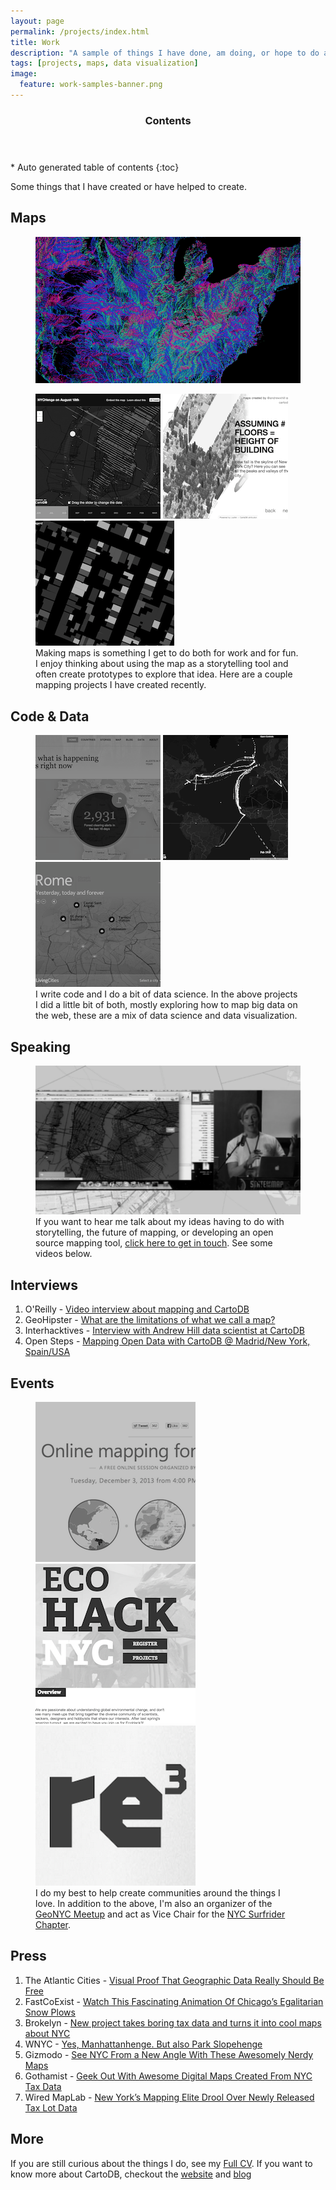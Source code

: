 ```yaml
---
layout: page
permalink: /projects/index.html
title: Work
description: "A sample of things I have done, am doing, or hope to do again :)"
tags: [projects, maps, data visualization]
image:
  feature: work-samples-banner.png
---
```


<section id="table-of-contents" class="toc">
  <header>
    <h3 >Contents</h3>
  </header>
<div id="drawer" markdown="1">
*  Auto generated table of contents
{:toc}
</div>
</section><!-- /#table-of-contents -->

Some things that I have created or have helped to create.

## Maps

<figure>
  <a href="http://www.fastcodesign.com/3039535/gorgeous-visualization-shows-americas-rivers-in-a-new-light" title="Visualization Turns America's Rivers Into A Gorgeous Rainbow"><img src="/images/work-samples/rivers.png"></a>
</figure>

<figure class="third">
  <a href="http://nychenge.com/" title="NYCHenge: Interactive map to find beautiful sunsets in New York City"><img src="/images/work-samples/nychenge.png"></a>
  <a title="A digital tour of one of NYC most anticipated open data additions" href="http://andrewxhill.github.io/cartodb-examples/scroll-story/pluto/index.html"><img src="/images/work-samples/plutotour.png"></a>
  <a href="http://andrewxhill.github.io/cartodb-examples/scroll-story/basic/index.html" title="A map story built using historical data from the NYPL"><img src="/images/work-samples/nypl-story.png"></a>
  <figcaption>Making maps is something I get to do both for work and for fun. I enjoy thinking about using the map as a storytelling tool and often create prototypes to explore that idea. Here are a couple mapping projects I have created recently.</figcaption>
</figure>

## Code & Data

<figure class="third">
  <a href="http://www.vizzuality.com/projects/gfwprototype" title="Global Forest Watch"><img src="/images/work-samples/gfw.png"></a>
  <a href="http://cartodb.github.io/torque/" title="Prototype development of the Torque library"><img src="/images/work-samples/torque-lib.png"></a>
  <a title="Nokia HERE: Living Cities" href="http://here.com/livingcities/"><img src="/images/work-samples/livingcities.png"></a>
  <figcaption>I write code and I do a bit of data science. In the above projects I did a little bit of both, mostly exploring how to map big data on the web, these are a mix of data science and data visualization.</figcaption>
</figure>

## Speaking

<figure>
  <a href="http://vimeopro.com/openstreetmapus/state-of-the-map-us-2013/video/68096664" title="Andrew Hill talks about the development of NYC Henge on CartoDB"><img src="/images/work-samples/speaking.png"></a>
  <figcaption>If you want to hear me talk about my ideas having to do with storytelling, the future of mapping, or developing an open source mapping tool, <a href="mailto:andrewxhill@gmail.com">click here to get in touch</a>. See some videos below.</figcaption>
</figure>

## Interviews

1. O'Reilly - [Video interview about mapping and CartoDB ](https://www.youtube.com/watch?v=utKTsMVAWPs&list=PL055Epbe6d5Y8_iZPo7pH3hOnAtchMCJt&index=54)
1. GeoHipster - [What are the limitations of what we call a map?](http://geohipster.com/2014/03/17/andrew-hill-limitations-call-map/)
1. Interhacktives - [Interview with Andrew Hill data scientist at CartoDB](http://www.interhacktives.com/2014/01/17/interview-with-andrew-hill-of-cartodb/)
1. Open Steps - [Mapping Open Data with CartoDB @ Madrid/New York, Spain/USA](http://www.open-steps.org/mapping-open-data-with-cartodb-madridnew-york-spainusa/) 

## Events

<figure class="third">
  <a href="http://mapacademy.org" title="A free online course to teach people how to create beautiful maps with data"><img src="/images/work-samples/map-academy.png"></a>
  <a href="http://ecohack.org" title="EcoHack: A hackathon for the environment"><img src="/images/work-samples/ecohack.png"></a>
  <a href="http://re3storyhack.org" title="Re3 Storyhack: A hackathon for storytellers with a conscience"><img src="/images/work-samples/re3.png"></a>
  <figcaption>I do my best to help create communities around the things I love. In addition to the above, I'm also an organizer of the <a href="http://www.meetup.com/geonyc/">GeoNYC Meetup</a> and act as Vice Chair for the <a href="http://nyc.surfrider.org/">NYC Surfrider Chapter</a>.</figcaption>
</figure>


## Press

1. The Atlantic Cities - [Visual Proof That Geographic Data Really Should Be Free](http://www.theatlanticcities.com/technology/2013/08/visual-proof-geographic-data-really-should-be-free/6529/)
1. FastCoExist - [Watch This Fascinating Animation Of Chicago’s Egalitarian Snow Plows](http://www.fastcoexist.com/3023269/watch-this-fascinating-animation-of-chicagos-egalitarian-snow-plows) 
1. Brokelyn - [New project takes boring tax data and turns it into cool maps about NYC](http://brokelyn.com/new-project-takes-boring-tax-data-and-turns-it-into-cool-maps-about-nyc/) 
1. WNYC - [Yes, Manhattanhenge. But also Park Slopehenge](http://www.wnyc.org/story/306427-yes-manhattanhenge-also-park-slopehenge/) 
1. Gizmodo - [See NYC From a New Angle With These Awesomely Nerdy Maps](http://gizmodo.com/see-nyc-from-a-new-angle-with-these-awesomely-nerdy-map-1093545954) 
1. Gothamist - [Geek Out With Awesome Digital Maps Created From NYC Tax Data](http://gothamist.com/2013/08/10/geek_out_with_awesome_digital_maps.php) 
1. Wired MapLab - [New York’s Mapping Elite Drool Over Newly Released Tax Lot Data](http://www.wired.com/wiredscience/2013/08/nyc-pluto-data-map-party/) 

## More

If you are still curious about the things I do, see my [Full CV](https://dl.dropboxusercontent.com/u/1307405/curriculum%20vitae.pdf). If you want to know more about CartoDB, checkout the [website](https://cartodb.com/) and [blog](http://blog.cartodb.com/)





